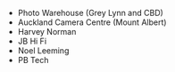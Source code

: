 - Photo Warehouse (Grey Lynn and CBD)
- Auckland Camera Centre (Mount Albert)
- Harvey Norman
- JB Hi Fi
- Noel Leeming
- PB Tech